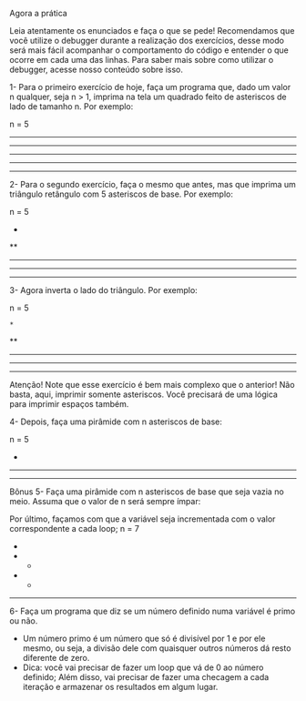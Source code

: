 Agora a prática


Leia atentamente os enunciados e faça o que se pede!
Recomendamos que você utilize o debugger durante a realização dos exercícios, desse modo será mais fácil acompanhar o comportamento do código e entender o que ocorre em cada uma das linhas. Para saber mais sobre como utilizar o debugger, acesse nosso conteúdo sobre isso.

1- Para o primeiro exercício de hoje, faça um programa que, dado um valor n qualquer, seja n > 1, imprima na tela um quadrado feito de asteriscos de lado de tamanho n. Por exemplo:

n = 5

*****
*****
*****
*****
*****

2- Para o segundo exercício, faça o mesmo que antes, mas que imprima um triângulo retângulo com 5 asteriscos de base. Por exemplo:

n = 5

*
**
***
****
*****

3- Agora inverta o lado do triângulo. Por exemplo:

n = 5

    *
   **
  ***
 ****
*****
Atenção! Note que esse exercício é bem mais complexo que o anterior! Não basta, aqui, imprimir somente asteriscos. Você precisará de uma lógica para imprimir espaços também.

4- Depois, faça uma pirâmide com n asteriscos de base:

n = 5

  *
 ***
*****


Bônus
5- Faça uma pirâmide com n asteriscos de base que seja vazia no meio. Assuma que o valor de n será sempre ímpar:

Por último, façamos com que a variável seja incrementada com o valor correspondente a cada loop;
n = 7

   *
  * *
 *   *
*******


6- Faça um programa que diz se um número definido numa variável é primo ou não.
- Um número primo é um número que só é divisível por 1 e por ele mesmo, ou seja, a divisão dele com quaisquer outros números dá resto diferente de zero.
- Dica: você vai precisar de fazer um loop que vá de 0 ao número definido; Além disso, vai precisar de fazer uma checagem a cada iteração e armazenar os resultados em algum lugar.